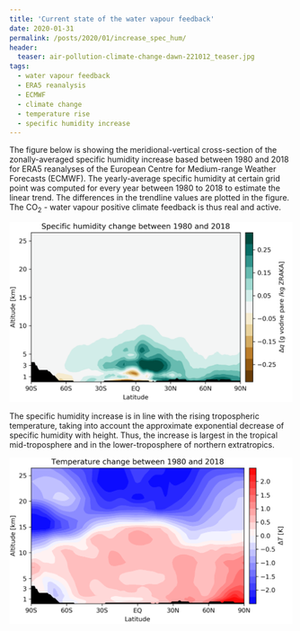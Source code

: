 ```yaml
---
title: 'Current state of the water vapour feedback'
date: 2020-01-31
permalink: /posts/2020/01/increase_spec_hum/
header:
  teaser: air-pollution-climate-change-dawn-221012_teaser.jpg
tags:
  - water vapour feedback
  - ERA5 reanalysis
  - ECMWF
  - climate change
  - temperature rise
  - specific humidity increase
---
```


The figure below is showing the meridional-vertical cross-section of the zonally-averaged specific humidity increase based between 1980 and 2018 for ERA5 reanalyses of the European Centre for Medium-range Weather Forecasts (ECMWF). The yearly-average specific humidity at certain grid point was computed for every year between 1980 to 2018 to estimate the linear trend. The differences in the trendline values are plotted in the figure. The CO<sub>2</sub> - water vapour positive climate feedback is thus real and active.

![specific humidity increase](/images/q_change_eng.png)

The specific humidity increase is in line with the rising tropospheric temperature, taking into account the approximate exponential decrease of specific humidity with height. Thus, the increase is largest in the tropical mid-troposphere and in the lower-troposphere of northern extratropics.

![temperature rise](/images/T_change_eng.png)

